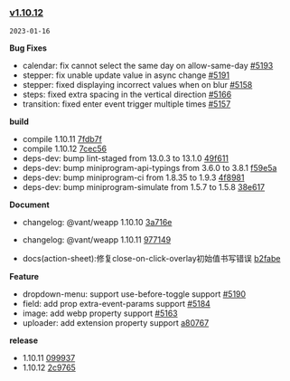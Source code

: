### [v1.10.12](https://github.com/youzan/vant-weapp/compare/v1.10.10...v1.10.12)

`2023-01-16`

**Bug Fixes**

- calendar: fix cannot select the same day on allow-same-day [#5193](https://github.com/youzan/vant-weapp/issues/5193)
- stepper: fix unable update value in async change [#5191](https://github.com/youzan/vant-weapp/issues/5191)
- stepper: fixed displaying incorrect values when on blur [#5158](https://github.com/youzan/vant-weapp/issues/5158)
- steps: fixed extra spacing in the vertical direction [#5166](https://github.com/youzan/vant-weapp/issues/5166)
- transition: fixed enter event trigger multiple times [#5157](https://github.com/youzan/vant-weapp/issues/5157)

**build**

- compile 1.10.11 [7fdb7f](https://github.com/youzan/vant-weapp/commit/7fdb7fbf03fe5a91d0262a26bd27c99ea1fa782f)
- compile 1.10.12 [7cec56](https://github.com/youzan/vant-weapp/commit/7cec5690ce450d1ff833af61e77e8992be797425)
- deps-dev: bump lint-staged from 13.0.3 to 13.1.0 [49f611](https://github.com/youzan/vant-weapp/commit/49f611bf67867e5cb66f728388a9195ccd69b0ea)
- deps-dev: bump miniprogram-api-typings from 3.6.0 to 3.8.1 [f59e5a](https://github.com/youzan/vant-weapp/commit/f59e5afddf6cf23473a93e719f62971ce0f9ed19)
- deps-dev: bump miniprogram-ci from 1.8.35 to 1.9.3 [4f8981](https://github.com/youzan/vant-weapp/commit/4f8981ab0dfb5a0ce9027606e01bb92806befbfc)
- deps-dev: bump miniprogram-simulate from 1.5.7 to 1.5.8 [38e617](https://github.com/youzan/vant-weapp/commit/38e617227dbedf44831cc6d72e45432e32748431)

**Document**

- changelog: @vant/weapp 1.10.10 [3a716e](https://github.com/youzan/vant-weapp/commit/3a716ea15beb6b546358c006f3ae837078279fbf)
- changelog: @vant/weapp 1.10.11 [977149](https://github.com/youzan/vant-weapp/commit/9771499383c2a0be94d7e8f4d3c7232ca8279706)

- docs(action-sheet):修复close-on-click-overlay初始值书写错误 [b2fabe](https://github.com/youzan/vant-weapp/commit/b2fabe6b2b72ce1734b9123b00e78a854111d240)

**Feature**

- dropdown-menu: support use-before-toggle support [#5190](https://github.com/youzan/vant-weapp/issues/5190)
- field: add prop extra-event-params support [#5184](https://github.com/youzan/vant-weapp/issues/5184)
- image: add webp property support [#5163](https://github.com/youzan/vant-weapp/issues/5163)
- uploader: add extension property support [a80767](https://github.com/youzan/vant-weapp/commit/a80767e9c1699a9b15fb9d4bb1b552ef3fc5c8dc)

**release**

- 1.10.11 [099937](https://github.com/youzan/vant-weapp/commit/099937bc8fb4b00f8717fc59d7dd68765eddc291)
- 1.10.12 [2c9765](https://github.com/youzan/vant-weapp/commit/2c9765ea08cf246cccc72de023ab466db2fd1e1b)
